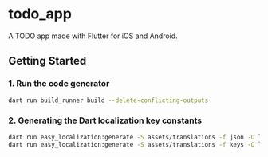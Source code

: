 # todo_app

A TODO app made with Flutter for iOS and Android.

## Getting Started

### 1. Run the code generator

```zsh
dart run build_runner build --delete-conflicting-outputs
```

### 2. Generating the Dart localization key constants

```zsh
dart run easy_localization:generate -S assets/translations -f json -O lib/app/localization/generated -o locale_json.g.dart
dart run easy_localization:generate -S assets/translations -f keys -O lib/app/localization/generated -o locale_keys.g.dart
```